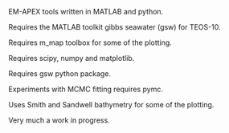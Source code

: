 EM-APEX tools written in MATLAB and python.

Requires the MATLAB toolkit gibbs seawater (gsw) for TEOS-10.

Requires m_map toolbox for some of the plotting.

Requires scipy, numpy and matplotlib.

Requires gsw python package. 

Experiments with MCMC fitting requires pymc.

Uses Smith and Sandwell bathymetry for some of the plotting.

Very much a work in progress.